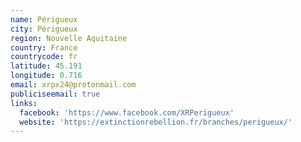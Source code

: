```yaml
---
name: Périgueux
city: Périgueux
region: Nouvelle Aquitaine
country: France
countrycode: fr
latitude: 45.191
longitude: 0.716
email: xrpx24@protonmail.com
publiciseemail: true
links:
  facebook: 'https://www.facebook.com/XRPerigueux'
  website: 'https://extinctionrebellion.fr/branches/perigueux/'
---
```


